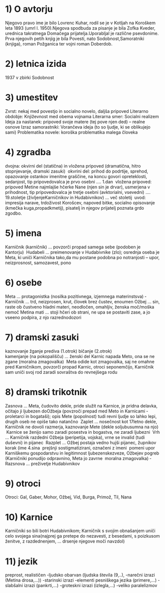 # 1) O avtorju

Njegovo pravo ime je bilo Lovrenc Kuhar, rodil se je v Kotljah na Koroškem leta 1893 (umrl l. 1950).Njegova spodbuda za pisanje je bila Zofka Kveder, urednica takratnega Domačega prijatelja.Uporabljal je različne psevdonime. Prva njegovih petih knjig je bila Povesti, nato Sodobnost,Samoratniki (knjiga), roman Požganica ter vojni roman Doberdob.

# 2) letnica izida 

1937 v zbirki Sodobnost 

# 3) umestitev

Zvrst: nekaj med povestjo in socialno novelo, daljša pripoved Literarno 
obdobje: Književnost med obema vojnama Literarna smer: Socialni realizem 
Ideja za nastanek: pripoved svoje matere (tej pove njen ded) – realne osnove 
Izraz samorastniki: Vorančeva ideja (to so ljudje, ki se oblikujejo sami) 
Problematika novele: koroška problematika malega človeka 

# 4) zgradba

dvojna: okvirni del (statična) in vložena pripoved (dramatična, hitro stopnjevanje, dramski zasuki) ­ okvrini del: prihod do podrtije, sprehod, opazovanje ostankov imenitne graščine, na koncu govori opreteklosti, sedanjost, tip pripovedovalca je prvo osebni .... 1.dan ­ vložena pripoved: pripoved Metine najmlajše hčerke Nane (njen sin je drvar), usmerjena v prihodnost, tip pripovedovalca je tretje osebni (avktorialni, vsevedni) .... 19.stoletje (življenjeKarničnikov in Hudabivnikov) ... več stoletij ­ uvod: impresija narave, trdoživost Korošcev, napoved bitke, socialno opisovanje (kmečka kuga,propadkmetij), pisatelj in njegov prijatelj poznata grdo zgodbo.

# 5) imena

 Karničnik (kar­nič­ni­k) ... povzorči propad samega sebe (podoben je Kantorju) ­ Hudabeli ... preimenovanje v Hudabivnike (zlo); osrednja oseba je Meta, ki uniči Karničnika tako,da mu postane podobna po notranjosti – upor, neizprosnost, samozavest, pono
 
 # 6) osebe
 
Meta ... protagonistka (nosilka pozitivnega, izjemnega materinstsva) ­ Karničnik ... trd, neizprosen, krut, človek brez čustev, enoumen Ožbej ... sin, raste ob čustveno hladni materi, neodločen, omahljiv, ženska moč/moška nemoč­ Metina mati ... stoji hčeri ob strani, ne upa se postaviti zase, a jo vseeno podpira, z njo razrednodozori

# 7) dramski zasuki

kaznovanje  žganje prediva (1.otrok)
bičanje (2.otrok)  
kamenjanje (na pokopališču) ... ženski del Karnic napada Meto, ona se ne zgane (moralna zmagovalka) ­ Meta odide kot zmagovalka, saj ne omahne pred Karničnikom, povzorči propad Karnic, otroci seponemčijo, Karničnik sam uniči svoj rod zaradi sovraštva do revnejšega rodu

# 8) dramski trikotnik

 Zasnova ... Meta, čudovito dekle, pride služit na Karnice, je pridna delavka, očitajo ji ljubezen doOžbeja (povzroči prepad med Meto in Karnicami ­­­ proletarci in bogataši); opis Mete (popolnost) ­­­tudi revni ljudje so lahko lepi, drugih oseb ne opiše tako natančno ­ Zaplet ... nosečnost kot 17­letno dekle, Karničnik ne dovoli razmerja, kaznovanje Mete (dekle soljubusumna na njo) ­­­ Karnice se ženijo samo zaradi posestva in bogastva, ne zaradi ljubezni ­ Vrh ... Karničnik razdedni Ožbeja (peripetija, vojska), vrne se invalid (tudi duševni) in pijanec ­ Razplet ... Ožbej postaja vedno hujši pijanec, župnikov korak (ime 4.sina ­­­ prejšnji sostigmatizirani, označeni z imeni ­­­ pomeni upor Karniškemu gospodarstvu in legitimnost ljubezenskezveze, Ožbejev pogreb (Karničniki ponudijo odpravnino, Meta jo zavrne ­­­ moralna zmagovalka) ­ Razsnova ... preživetje Hudabivnikov
 
# 9) otroci
 
 Otroci: Gal, Gaber, Mohor, Ožbej, Vid, Burga, Primož, Til, Nana
 
# 10) Karnice
 
Karničniki so bili botri Hudabivnikom; Karničnik s svojim obnašanjem uniči celo svojega sina(najprej ga pretepe do nezavesti, z besedami, s poizkusom ženitve, z razdednenjem, ... drsenje njegove moči navzdol) 
 
# 11) jezik
 
 preprost, realističen 
 -ljudsko obarvan (ljudska števila (9,..), 
 -narečni izrazi (Metina drosa,...)) 
 -starinski izrazi 
 -elementi pesniškega jezika (primere,...) 
 -slabšalni izrazi (pankrti,...) 
 -groteskni izrazi (izlegla,...) 
 -veliko paralelizmov
 
 


